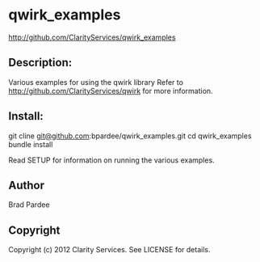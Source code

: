 # qwirk_examples

http://github.com/ClarityServices/qwirk_examples

## Description:

Various examples for using the qwirk library
Refer to http://github.com/ClarityServices/qwirk for more information.

## Install:

  git cline git@github.com:bpardee/qwirk_examples.git
  cd qwirk_examples
  bundle install

Read SETUP for information on running the various examples.

## Author

Brad Pardee

## Copyright

Copyright (c) 2012 Clarity Services. See LICENSE for details.
